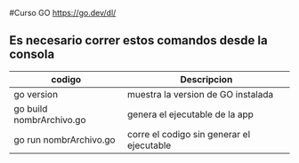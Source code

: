 #Curso GO
https://go.dev/dl/
## Es necesario correr estos comandos desde la consola


| codigo  | Descripcion |
| ------------- | ------------- |
| go version  | muestra la version de GO instalada |
| go build nombrArchivo.go | genera el ejecutable de la app |
|go run nombrArchivo.go | corre el codigo sin generar el ejecutable|

